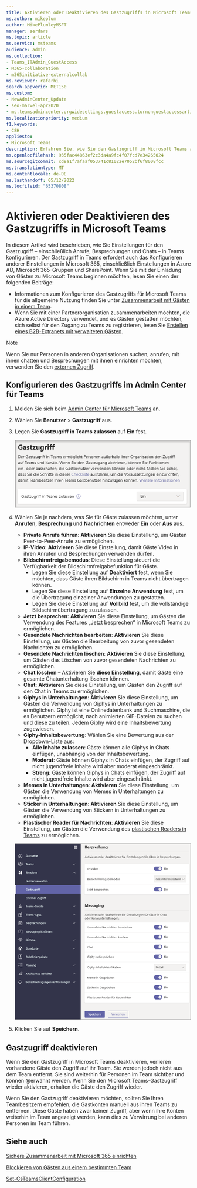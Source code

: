 ```yaml
---
title: Aktivieren oder Deaktivieren des Gastzugriffs in Microsoft Teams
ms.author: mikeplum
author: MikePlumleyMSFT
manager: serdars
ms.topic: article
ms.service: msteams
audience: admin
ms.collection:
- Teams_ITAdmin_GuestAccess
- M365-collaboration
- m365initiative-externalcollab
ms.reviewer: rafarhi
search.appverid: MET150
ms.custom:
- NewAdminCenter_Update
- seo-marvel-apr2020
- ms.teamsadmincenter.orgwidesettings.guestaccess.turnonguestaccessarticle
ms.localizationpriority: medium
f1.keywords:
- CSH
appliesto:
- Microsoft Teams
description: Erfahren Sie, wie Sie den Gastzugriff in Microsoft Teams als Office 365-Administrator aktivieren bzw. deaktivieren.
ms.openlocfilehash: 935fac44863ef2c3da4a9fc4f07fcd7e34265024
ms.sourcegitcommit: cd9a1f7afaaf053741c81022e7052bf6f8008fcc
ms.translationtype: MT
ms.contentlocale: de-DE
ms.lasthandoff: 05/12/2022
ms.locfileid: "65370808"
---
```

# <a name="turn-guest-access-in-microsoft-teams-on-or-off"></a>Aktivieren oder Deaktivieren des Gastzugriffs in Microsoft Teams

In diesem Artikel wird beschrieben, wie Sie Einstellungen für den Gastzugriff – einschließlich Anrufe, Besprechungen und Chats – in Teams konfigurieren. Der Gastzugriff in Teams erfordert auch das Konfigurieren anderer Einstellungen in Microsoft 365, einschließlich Einstellungen in Azure AD, Microsoft 365-Gruppen und SharePoint. Wenn Sie mit der Einladung von Gästen zu Microsoft Teams beginnen möchten, lesen Sie einen der folgenden Beiträge:

- Informationen zum Konfigurieren des Gastzugriffs für Microsoft Teams für die allgemeine Nutzung finden Sie unter [Zusammenarbeit mit Gästen in einem Team](/microsoft-365/solutions/collaborate-as-team).
- Wenn Sie mit einer Partnerorganisation zusammenarbeiten möchten, die Azure Active Directory verwendet, und es Gästen gestatten möchten, sich selbst für den Zugang zu Teams zu registrieren, lesen Sie [Erstellen eines B2B-Extranets mit verwalteten Gästen](/microsoft-365/solutions/b2b-extranet).

> [!NOTE]
> Wenn Sie nur Personen in anderen Organisationen suchen, anrufen, mit ihnen chatten und Besprechungen mit ihnen einrichten möchten, verwenden Sie den [externen Zugriff](manage-external-access.md).

## <a name="configure-guest-access-in-the-teams-admin-center"></a>Konfigurieren des Gastzugriffs im Admin Center für Teams

1. Melden Sie sich beim [Admin Center für Microsoft Teams](https://admin.teams.microsoft.com/) an.

2. Wählen Sie **Benutzer** > **Gastzugriff** aus.

3. Legen Sie **Gastzugriff in Teams zulassen** auf **Ein** fest.

    ![Schalter für „Gastzugriff in Teams zulassen“ ist auf „Ein“ eingestellt.](media/guest-access-setting.png)

4. Wählen Sie je nachdem, was Sie für Gäste zulassen möchten, unter **Anrufen**, **Besprechung** und **Nachrichten** entweder **Ein** oder **Aus** aus.

      - **Private Anrufe führen**: **Aktivieren** Sie diese Einstellung, um Gästen Peer-to-Peer-Anrufe zu ermöglichen.
      - **IP-Video**: **Aktivieren** Sie diese Einstellung, damit Gäste Video in ihren Anrufen und Besprechungen verwenden dürfen.
      - **Bildschirmfreigabemodus**: Diese Einstellung steuert die Verfügbarkeit der Bildschirmfreigabefunktion für Gäste.
          - Legen Sie diese Einstellung auf **Deaktiviert** fest, wenn Sie möchten, dass Gäste ihren Bildschirm in Teams nicht übertragen können.
          - Legen Sie diese Einstellung auf **Einzelne Anwendung** fest, um die Übertragung einzelner Anwendungen zu gestatten.
          - Legen Sie diese Einstellung auf **Vollbild** fest, um die vollständige Bildschirmübertragung zuzulassen.
      - **Jetzt besprechen**: **Aktivieren** Sie diese Einstellung, um Gästen die Verwendung des Features „Jetzt besprechen“ in Microsoft Teams zu ermöglichen.
      - **Gesendete Nachrichten bearbeiten**: **Aktivieren** Sie diese Einstellung, um Gästen die Bearbeitung von zuvor gesendeten Nachrichten zu ermöglichen.
      - **Gesendete Nachrichten löschen**: **Aktivieren** Sie diese Einstellung, um Gästen das Löschen von zuvor gesendeten Nachrichten zu ermöglichen.
      - **Chat löschen** – Aktivieren Sie **diese Einstellung,** damit Gäste eine gesamte Chatunterhaltung löschen können.
      - **Chat**: **Aktivieren** Sie diese Einstellung, um Gästen den Zugriff auf den Chat in Teams zu ermöglichen.
      - **Giphys in Unterhaltungen**: **Aktivieren** Sie diese Einstellung, um Gästen die Verwendung von Giphys in Unterhaltungen zu ermöglichen. Giphy ist eine Onlinedatenbank und Suchmaschine, die es Benutzern ermöglicht, nach animierten GIF-Dateien zu suchen und diese zu teilen. Jedem Giphy wird eine Inhaltsbewertung zugewiesen.
      - **Giphy-Inhaltsbewertung**: Wählen Sie eine Bewertung aus der Dropdown-Liste aus:
          - **Alle Inhalte zulassen**: Gäste können alle Giphys in Chats einfügen, unabhängig von der Inhaltsbewertung.
          - **Moderat**: Gäste können Giphys in Chats einfügen, der Zugriff auf nicht jugendfreie Inhalte wird aber moderat eingeschränkt.
          - **Streng**: Gäste können Giphys in Chats einfügen, der Zugriff auf nicht jugendfreie Inhalte wird aber eingeschränkt.
      - **Memes in Unterhaltungen**: **Aktivieren** Sie diese Einstellung, um Gästen die Verwendung von Memes in Unterhaltungen zu ermöglichen.
      - **Sticker in Unterhaltungen**: **Aktivieren** Sie diese Einstellung, um Gästen die Verwendung von Stickern in Unterhaltungen zu ermöglichen.
      - **Plastischer Reader für Nachrichten**: **Aktivieren** Sie diese Einstellung, um Gästen die Verwendung des [plastischen Readers in Teams](https://support.microsoft.com/topic/a700c0d0-bc53-4696-a94d-4fbc86ac7a9a) zu ermöglichen.

    ![Einstellungen von Gastberechtigungen in Teams.](media/manage-guest-access-image1.png)

5. Klicken Sie auf **Speichern**.

## <a name="turning-guest-access-off"></a>Gastzugriff deaktivieren

Wenn Sie den Gastzugriff in Microsoft Teams deaktivieren, verlieren vorhandene Gäste den Zugriff auf ihr Team. Sie werden jedoch nicht aus dem Team entfernt. Sie sind weiterhin für Personen im Team sichtbar und können @erwähnt werden. Wenn Sie den Microsoft Teams-Gastzugriff wieder aktivieren, erhalten die Gäste den Zugriff wieder.

Wenn Sie den Gastzugriff deaktivieren möchten, sollten Sie Ihren Teambesitzern empfehlen, die Gastkonten manuell aus ihren Teams zu entfernen. Diese Gäste haben zwar keinen Zugriff, aber wenn ihre Konten weiterhin im Team angezeigt werden, kann dies zu Verwirrung bei anderen Personen im Team führen.


## <a name="see-also"></a>Siehe auch

[Sichere Zusammenarbeit mit Microsoft 365 einrichten](/microsoft-365/solutions/setup-secure-collaboration-with-teams)

[Blockieren von Gästen aus einem bestimmten Team](/microsoft-365/solutions/per-group-guest-access)

[Set-CsTeamsClientConfiguration](/powershell/module/skype/set-csteamsclientconfiguration)
